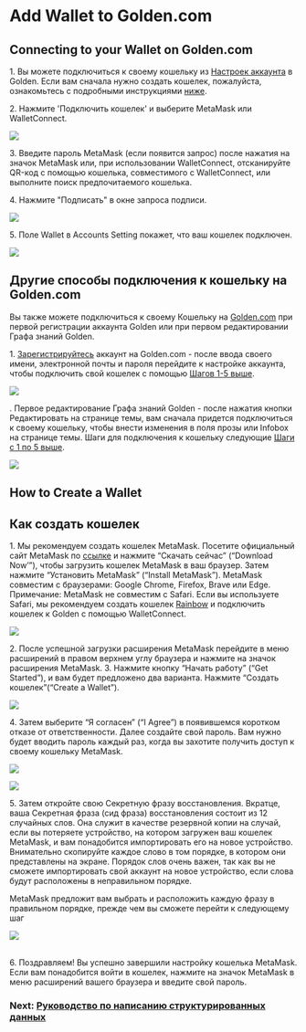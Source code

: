 # Add Wallet to Golden.com

## Connecting to your Wallet on Golden.com

1\. Вы можете подключиться к своему кошельку из [Настроек аккаунта](https://golden.com/settings/profile) в Golden. Если вам сначала нужно создать кошелек, пожалуйста, ознакомьтесь с подробными инструкциями [ниже](https://www.notion.so/Connecting-a-Wallet-to-Golden-com-8cc2addc89f14e8eab4c6d522fada13c).

2\. Нажмите 'Подключить кошелек' и выберите MetaMask или WalletConnect.

![](../.gitbook/assets/Screen\_Shot\_2022-04-12\_at\_1.53.38\_PM.png)

3\. Введите пароль MetaMask (если появится запрос) после нажатия на значок MetaMask или, при использовании WalletConnect, отсканируйте QR-код с помощью кошелька, совместимого с WalletConnect, или выполните поиск предпочитаемого кошелька.

4\. Нажмите "Подписать" в окне запроса подписи.

![](../.gitbook/assets/Screen\_Shot\_2022-04-12\_at\_2.18.32\_PM.png)

5\. Поле Wallet в Accounts Setting покажет, что ваш кошелек подключен.

![](../.gitbook/assets/connect\_wallet\_for\_newsletter.gif)

## Другие способы подключения к кошельку на Golden.com

Вы также можете подключиться к своему Кошельку на [Golden.com](http://golden.com) при первой регистрации аккаунта Golden или при первом редактировании Графа знаний Golden.  
  
1\. [Зарегистрируйтесь](https://golden.com/signup) аккаунт на Golden.com - после ввода своего имени, электронной почты и пароля перейдите к настройке аккаунта, чтобы подключить свой кошелек с помощью [Шагов 1-5 выше](https://www.notion.so/Connecting-a-Wallet-to-Golden-com-8cc2addc89f14e8eab4c6d522fada13c).  

![](../.gitbook/assets/Screen\_Shot\_2022-04-11\_at\_4.31.28\_PM\_\(2\).png)

\. Первое редактирование Графа знаний Golden - после нажатия кнопки Редактировать на странице темы, вам сначала придется подключиться к своему кошельку, чтобы внести изменения в поля прозы или Infobox на странице темы. Шаги для подключения к кошельку следующие [Шаги с 1 по 5 выше](https://usuch.notion.site/Golden-com-c27c461d78bf47598c68f356aae104aa).

![](../.gitbook/assets/Screen\_Shot\_2022-04-11\_at\_4.38.13\_PM.png)

## How to Create a Wallet

## Как создать кошелек

1\. Мы рекомендуем создать кошелек MetaMask. Посетите официальный сайт MetaMask по [ссылке](https://metamask.io/) и нажмите “Скачать сейчас” (“Download Now’”), чтобы загрузить кошелек MetaMask в ваш браузер. Затем нажмите “Установить MetaMask” (“Install MetaMask”).
MetaMask совместим с браузерами: Google Chrome, Firefox, Brave или Edge. Примечание: MetaMask не совместим с Safari. Если вы используете Safari, мы рекомендуем создать кошелек [Rainbow](https://rainbow.me/) и подключить кошелек к Golden с помощью WalletConnect.

![](../.gitbook/assets/Untitled.png)

2\. После успешной загрузки расширения MetaMask перейдите в меню расширений в правом верхнем углу браузера и нажмите на значок расширения MetaMask.
3\. Нажмите кнопку “Начать работу” (“Get Started”), и вам будет предложено два варианта. Нажмите “Создать кошелек”(“Create a Wallet”).

![](<../.gitbook/assets/Untitled 1.png>)

4\. Затем выберите “Я согласен” (“I Agree”) в появившемся коротком отказе от ответственности. Далее создайте свой пароль. Вам нужно будет вводить пароль каждый раз, когда вы захотите получить доступ к своему кошельку MetaMask.

![](../.gitbook/assets/Screen\_Shot\_2022-04-06\_at\_1.40.55\_PM.png)

![](../.gitbook/assets/Screen\_Shot\_2022-04-06\_at\_1.41.45\_PM.png)

5\. Затем откройте свою Секретную фразу восстановления. Вкратце, ваша Секретная фраза (сид фраза) восстановления состоит из 12 случайных слов. Она служит в качестве резервной копии на случай, если вы потеряете устройство, на котором загружен ваш кошелек MetaMask, и вам понадобится импортировать его на новое устройство.
Внимательно скопируйте каждое слово в том порядке, в котором они представлены на экране. Порядок слов очень важен, так как вы не сможете импортировать свой аккаунт на новое устройство, если слова будут расположены в неправильном порядке.

MetaMask предложит вам выбрать и расположить каждую фразу в правильном порядке, прежде чем вы сможете перейти к следующему шаг

![](../.gitbook/assets/Screen\_Shot\_2022-04-06\_at\_1.42.21\_PM.png)

\
6\. Поздравляем! Вы успешно завершили настройку кошелька MetaMask. Если вам понадобится войти в кошелек, нажмите на значок MetaMask в меню расширений вашего браузера и введите свой пароль.

### Next: [Руководство по написанию структурированных данных](https://www.notion.so/usuch/f2024d2ec14f459d832631a54659c388?pvs=4)
